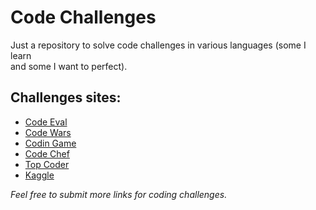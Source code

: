 # Code Challenges

Just a repository to solve code challenges in various languages (some I learn  
and some I want to perfect).

## Challenges sites:

* [Code Eval](https://www.codeeval.com)
* [Code Wars](http://www.codewars.com/)
* [Codin Game](https://www.codingame.com/home)
* [Code Chef](https://www.codechef.com/)
* [Top Coder](http://www.topcoder.com/)
* [Kaggle](https://www.kaggle.com/)

*Feel free to submit more links for coding challenges.*